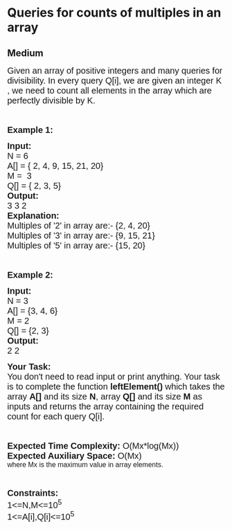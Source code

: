 # Queries for counts of multiples in an array
## Medium
<div class="problems_problem_content__Xm_eO"><p><span style="font-family:arial,helvetica,sans-serif"><span style="font-size:20px">Given an array of positive integers and many queries for divisibility. In every query Q[i], we are given an integer K , we need to count all elements in the array which are perfectly divisible by K.</span></span></p>

<p>&nbsp;</p>

<p><span style="font-family:arial,helvetica,sans-serif"><span style="font-size:20px"><strong>Example 1:</strong></span></span></p>

<pre><span style="font-family:arial,helvetica,sans-serif"><span style="font-size:20px"><strong>Input:
</strong>N = 6
A[] = { 2, 4, 9, 15, 21, 20}
M =  3
Q[] = { 2, 3, 5}
<strong>Output:</strong>
3 3 2
<strong>Explanation:</strong>
Multiples of '2' in array are:- {2, 4, 20}
Multiples of '3' in array are:- {9, 15, 21}
Multiples of '5' in array are:- {15, 20}</span>
</span></pre>

<p>&nbsp;</p>

<p><span style="font-family:arial,helvetica,sans-serif"><span style="font-size:20px"><strong>Example 2:</strong></span></span></p>

<pre><span style="font-family:arial,helvetica,sans-serif"><span style="font-size:20px"><strong>Input:</strong>
N = 3
A[] = {3, 4, 6}
M = 2
Q[] = {2, 3}
<strong>Output:</strong>
2 2</span></span>
</pre>

<p><span style="font-family:arial,helvetica,sans-serif"><span style="font-size:20px"><strong>Your Task:&nbsp;&nbsp;</strong><br>
You don't need to read input or print anything. Your task is to complete the function&nbsp;<strong>leftElement()</strong>&nbsp;which takes the array <strong>A[]</strong> and its size <strong>N</strong>, array<strong> Q[] </strong>and its size<strong> M </strong>as inputs and returns the array&nbsp;containing the required count&nbsp;for each query Q[i].</span></span></p>

<p>&nbsp;</p>

<p><span style="font-family:arial,helvetica,sans-serif"><span style="font-size:20px"><strong>Expected Time Complexity:</strong> O(Mx*log(Mx))<br>
<strong>Expected Auxiliary Space:</strong> O(Mx)</span><br>
<span style="font-size:16px">where Mx is the maximum value in array elements.</span></span></p>

<p>&nbsp;</p>

<p><span style="font-family:arial,helvetica,sans-serif"><span style="font-size:20px"><strong>Constraints:</strong><br>
1&lt;=N,M&lt;=10<sup>5</sup><br>
1&lt;=A[i],Q[i]&lt;=10<sup>5</sup></span></span></p>
</div>